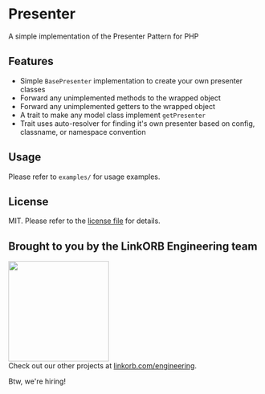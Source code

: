 Presenter
=========

A simple implementation of the Presenter Pattern for PHP

## Features

* Simple `BasePresenter` implementation to create your own presenter classes
* Forward any unimplemented methods to the wrapped object
* Forward any unimplemented getters to the wrapped object
* A trait to make any model class implement `getPresenter`
* Trait uses auto-resolver for finding it's own presenter based on config, classname, or namespace convention

## Usage

Please refer to `examples/` for usage examples.

## License

MIT. Please refer to the [license file](LICENSE.md) for details.

## Brought to you by the LinkORB Engineering team

<img src="http://www.linkorb.com/d/meta/tier1/images/linkorbengineering-logo.png" width="200px" /><br />
Check out our other projects at [linkorb.com/engineering](http://www.linkorb.com/engineering).

Btw, we're hiring!
